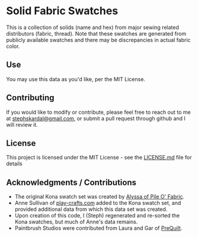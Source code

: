 # Solid Fabric Swatches

This is a collection of solids (name and hex) from major sewing related distributors (fabric, thread). Note that these swatches are generated from publicly available swatches and there may be discrepancies in actual fabric color.

## Use

You may use this data as you'd like, per the MIT License.

## Contributing

If you would like to modify or contribute, please feel free to reach out to me at [stephskardal@gmail.com](mailto:stephskardal@gmail.com), or submit a pull request through github and I will review it.

## License

This project is licensed under the MIT License - see the [LICENSE.md](LICENSE.md) file for details

## Acknowledgments / Contributions

* The original Kona swatch set was created by [Alyssa of Pile O' Fabric](https://pileofabric.com/blogs/modern-quilting/15173769-kona-illustrator-swatches-install-tutorial).
* Anne Sullivan of [play-crafts.com](http://www.play-crafts.com/blog/tools/) added to the Kona swatch set, and provided additional data from which this data set was created.
* Upon creation of this code, I (Steph) regenerated and re-sorted the Kona swatches, but much of Anne's data remains.
* Paintbrush Studios were contributed from Laura and Gar of [PreQuilt](https://app.prequilt.com/).
